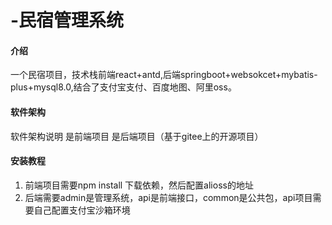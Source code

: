 # -民宿管理系统
#### 介绍
一个民宿项目，技术栈前端react+antd,后端springboot+websokcet+mybatis-plus+mysql8.0,结合了支付宝支付、百度地图、阿里oss。

#### 软件架构
软件架构说明
 是前端项目
 是后端项目（基于gitee上的开源项目）

#### 安装教程

1.  前端项目需要npm install 下载依赖，然后配置alioss的地址
2.  后端需要admin是管理系统，api是前端接口，common是公共包，api项目需要自己配置支付宝沙箱环境

